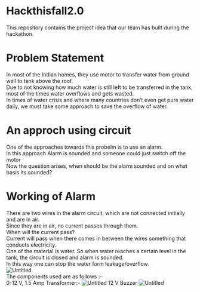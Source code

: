 # Hackthisfall2.0
This repository contains the project idea that our team has built during the hackathon.
# Problem Statement
In most of the Indian homes, they use motor to transfer water
from ground well to tank above the roof.
<br>
Due to not knowing how much water is still left to be
transferred in the tank, most of the times water overflows and
gets wasted.
<br>
In times of water crisis and where many countries don’t even
get pure water daily, we must take some approach to save the
overflow of water.
<br>
# An approch using circuit
One of the approaches towards this probelm is to
use an alarm.
<br>
In this approach Alarm is sounded and someone
could just switch off the motor
<br>
Now the question arises, when should be the
alarm sounded and on what basis its sounded?
<br>
# Working of Alarm
There are two wires in the alarm circuit, which are not connected initially and are
in air.
<br>
Since they are in air, no current passes through them.
<br>
When will the current pass?
<br>
Current will pass when there comes in between the wires something that conducts
electricity.
<br>
One of the material is water. So when water reaches a certain level in the tank, the
circuit is closed and alarm is sounded.
<br>
In this way one can stop the water form leakage/overflow.
<br>
![Untitled](https://user-images.githubusercontent.com/55314442/138474088-5d101025-00ac-42d2-9ed0-ca7abb36bf90.png)
<br>
The components used are as follows :- 
<br>
0-12 V, 1.5 Amp Transformer:-
![Untitled](https://a.storyblok.com/f/131721/448x265/6b50e82356/img_20211023_130410.jpg)
12 V Buzzer
![Untitled](https://a.storyblok.com/f/131721/336x370/8cbc43ed75/img_20211023_130311.jpg)
